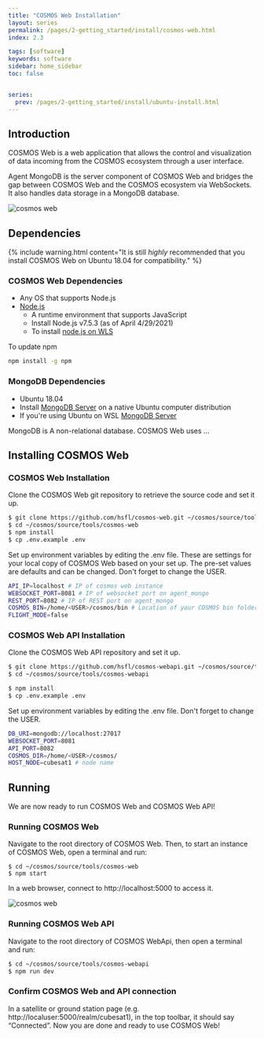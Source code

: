 ```yaml
---
title: "COSMOS Web Installation"
layout: series
permalink: /pages/2-getting_started/install/cosmos-web.html
index: 2.3

tags: [software]
keywords: software
sidebar: home_sidebar
toc: false


series:
  prev: /pages/2-getting_started/install/ubuntu-install.html
---
```


## Introduction

COSMOS Web is a web application that allows the control and visualization of data incoming from the COSMOS ecosystem through a user interface.

Agent MongoDB is the server component of COSMOS Web and bridges the gap between COSMOS Web and the COSMOS ecosystem via WebSockets. It also handles data storage in a MongoDB database.

![cosmos web](https://user-images.githubusercontent.com/1541868/126595087-d598d736-b824-4e7b-bf6b-0c3f62f6ec17.PNG)


## Dependencies

{% include warning.html content="It is still _highly_ recommended that you install COSMOS Web on Ubuntu 18.04 for compatibility." %}

### COSMOS Web Dependencies

- Any OS that supports Node.js
- [Node.js](https://nodejs.org/en/download/)
  - A runtime environment that supports JavaScript
  - Install Node.js v7.5.3 (as of April 4/29/2021)
  - To install [node.js on WLS](https://docs.microsoft.com/en-us/windows/dev-environment/javascript/nodejs-on-wsl)

To update npm

```bash
npm install -g npm
```

### MongoDB Dependencies
- Ubuntu 18.04
- Install [MongoDB Server](https://docs.mongodb.com/manual/administration/install-community/) on a native Ubuntu computer distribution
- If you're using Ubuntu on WSL [MongoDB Server](https://docs.microsoft.com/en-us/windows/wsl/tutorials/wsl-database)

MongoDB is A non-relational database. COSMOS Web uses ...

## Installing COSMOS Web

### COSMOS Web Installation

Clone the COSMOS Web git repository to retrieve the source code and set it up.

```bash
$ git clone https://github.com/hsfl/cosmos-web.git ~/cosmos/source/tools/cosmos-web
$ cd ~/cosmos/source/tools/cosmos-web
$ npm install
$ cp .env.example .env
```

Set up environment variables by editing the .env file. These are settings for your local copy of COSMOS Web based on your set up. The pre-set values are defaults and can be changed. Don't forget to change the USER.

```bash
API_IP=localhost # IP of cosmos web instance 
WEBSOCKET_PORT=8081 # IP of websocket port on agent_mongo
REST_PORT=8082 # IP of REST port on agent_mongo
COSMOS_BIN=/home/<USER>/cosmos/bin # Location of your COSMOS bin folder
FLIGHT_MODE=false
```

### COSMOS Web API Installation
Clone the COSMOS Web API repository and set it up.
```bash
$ git clone https://github.com/hsfl/cosmos-webapi.git ~/cosmos/source/tools/cosmos-webapi
$ cd ~/cosmos/source/tools/cosmos-webapi

$ npm install 
$ cp .env.example .env
```

Set up environment variables by editing the .env file. Don't forget to change the USER.
```bash
DB_URI=mongodb://localhost:27017
WEBSOCKET_PORT=8081
API_PORT=8082
COSMOS_DIR=/home/<USER>/cosmos/
HOST_NODE=cubesat1 # node name  
```

## Running

We are now ready to run COSMOS Web and COSMOS Web API!

### Running COSMOS Web

Navigate to the root directory of COSMOS Web. Then, to start an instance of COSMOS Web, open a terminal and run:

```
$ cd ~/cosmos/source/tools/cosmos-web
$ npm start
```
In a web browser, connect to http://localhost:5000 to access it.

![cosmos web](https://user-images.githubusercontent.com/1541868/126856185-2030eaf6-5114-4ce9-9a4e-6b4372226de3.PNG)


### Running COSMOS Web API
Navigate to the root directory of COSMOS WebApi, then open a terminal and run:
```bash
$ cd ~/cosmos/source/tools/cosmos-webapi
$ npm run dev
```

### Confirm COSMOS Web and API connection
In a satellite or ground station page (e.g. http://localuser:5000/realm/cubesat1), in the top toolbar, it should say “Connected”.
Now you are done and ready to use COSMOS Web!
